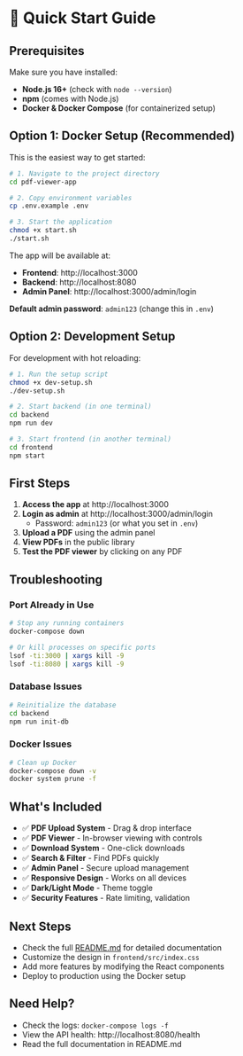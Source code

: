 # 🚀 Quick Start Guide

## Prerequisites

Make sure you have installed:
- **Node.js 16+** (check with `node --version`)
- **npm** (comes with Node.js)
- **Docker & Docker Compose** (for containerized setup)

## Option 1: Docker Setup (Recommended)

This is the easiest way to get started:

```bash
# 1. Navigate to the project directory
cd pdf-viewer-app

# 2. Copy environment variables
cp .env.example .env

# 3. Start the application
chmod +x start.sh
./start.sh
```

The app will be available at:
- **Frontend**: http://localhost:3000
- **Backend**: http://localhost:8080
- **Admin Panel**: http://localhost:3000/admin/login

**Default admin password**: `admin123` (change this in `.env`)

## Option 2: Development Setup

For development with hot reloading:

```bash
# 1. Run the setup script
chmod +x dev-setup.sh
./dev-setup.sh

# 2. Start backend (in one terminal)
cd backend
npm run dev

# 3. Start frontend (in another terminal)
cd frontend
npm start
```

## First Steps

1. **Access the app** at http://localhost:3000
2. **Login as admin** at http://localhost:3000/admin/login
   - Password: `admin123` (or what you set in `.env`)
3. **Upload a PDF** using the admin panel
4. **View PDFs** in the public library
5. **Test the PDF viewer** by clicking on any PDF

## Troubleshooting

### Port Already in Use
```bash
# Stop any running containers
docker-compose down

# Or kill processes on specific ports
lsof -ti:3000 | xargs kill -9
lsof -ti:8080 | xargs kill -9
```

### Database Issues
```bash
# Reinitialize the database
cd backend
npm run init-db
```

### Docker Issues
```bash
# Clean up Docker
docker-compose down -v
docker system prune -f
```

## What's Included

- ✅ **PDF Upload System** - Drag & drop interface
- ✅ **PDF Viewer** - In-browser viewing with controls
- ✅ **Download System** - One-click downloads
- ✅ **Search & Filter** - Find PDFs quickly
- ✅ **Admin Panel** - Secure upload management
- ✅ **Responsive Design** - Works on all devices
- ✅ **Dark/Light Mode** - Theme toggle
- ✅ **Security Features** - Rate limiting, validation

## Next Steps

- Check the full [README.md](README.md) for detailed documentation
- Customize the design in `frontend/src/index.css`
- Add more features by modifying the React components
- Deploy to production using the Docker setup

## Need Help?

- Check the logs: `docker-compose logs -f`
- View the API health: http://localhost:8080/health
- Read the full documentation in README.md